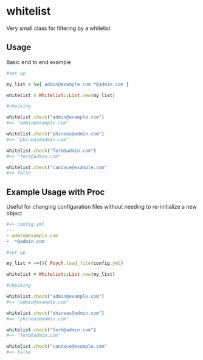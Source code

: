 whitelist
=========
Very small class for filtering by a whitelist



Usage
-----

Basic end to end example

```ruby
#set up

my_list = %w{ admin@example.com *@admin.com }

whitelist = Whitelist::List.new(my_list)

#checking

whitelist.check("admin@example.com")
#=> "admin@example.com"

whitelist.check("phineas@admin.com")
#=> "phineas@admin.com"

whitelist.check("ferb@admin.com")
#=> "ferb@admin.com"

whitelist.check("candace@example.com"
#=> false

```

Example Usage with Proc
-----------------------

Useful for changing configuration files without needing to re-initialize a new object


```yaml
#=> config.yml
---
- admin@example.com
- '*@admin.com'
```


```ruby
#set up

my_list = ->(){ Psych.load_file(config.yml)

whitelist = Whitelist::List.new(my_list)

#checking

whitelist.check("admin@example.com")
#=> "admin@example.com"

whitelist.check("phineas@admin.com")
#=> "phineas@admin.com"

whitelist.check("ferb@admin.com")
#=> "ferb@admin.com"

whitelist.check("candace@example.com"
#=> false

```
